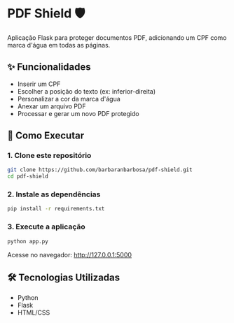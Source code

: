 # PDF Shield 🛡️  

Aplicação Flask para proteger documentos PDF, adicionando um CPF como marca d'água em todas as páginas.  

## ✨ Funcionalidades    
- Inserir um CPF  
- Escolher a posição do texto (ex: inferior-direita)  
- Personalizar a cor da marca d'água  
- Anexar um arquivo PDF
- Processar e gerar um novo PDF protegido  

## 🚀 Como Executar  

### 1. Clone este repositório  
```bash
git clone https://github.com/barbaranbarbosa/pdf-shield.git
cd pdf-shield
```

### 2. Instale as dependências  
```bash
pip install -r requirements.txt
```

### 3. Execute a aplicação  
```bash
python app.py
```
Acesse no navegador: http://127.0.0.1:5000

## 🛠 Tecnologias Utilizadas  
- Python  
- Flask
- HTML/CSS
